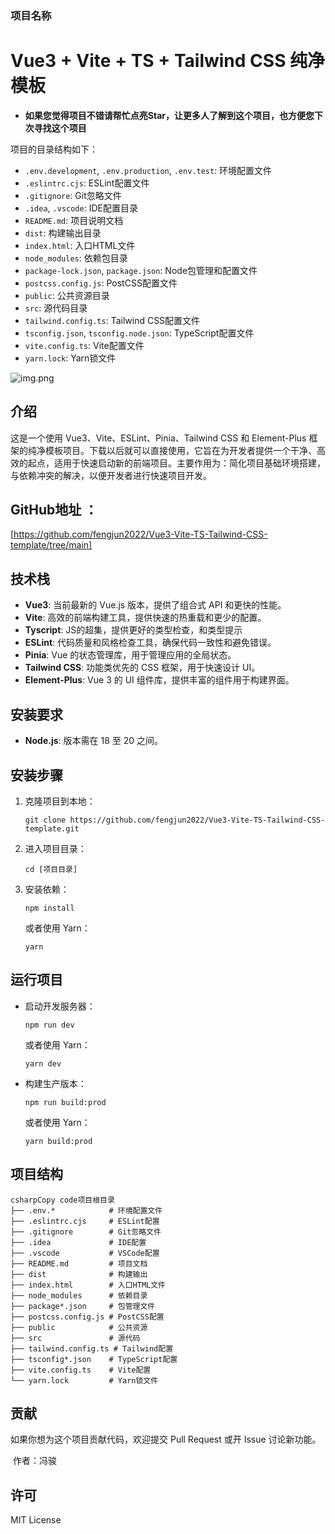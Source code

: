



### 项目名称

# Vue3 + Vite + TS + Tailwind CSS 纯净模板

- **如果您觉得项目不错请帮忙点亮Star，让更多人了解到这个项目，也方便您下次寻找这个项目**

项目的目录结构如下：

- `.env.development`, `.env.production`, `.env.test`: 环境配置文件
- `.eslintrc.cjs`: ESLint配置文件
- `.gitignore`: Git忽略文件
- `.idea`, `.vscode`: IDE配置目录
- `README.md`: 项目说明文档
- `dist`: 构建输出目录
- `index.html`: 入口HTML文件
- `node_modules`: 依赖包目录
- `package-lock.json`, `package.json`: Node包管理和配置文件
- `postcss.config.js`: PostCSS配置文件
- `public`: 公共资源目录
- `src`: 源代码目录
- `tailwind.config.ts`: Tailwind CSS配置文件
- `tsconfig.json`, `tsconfig.node.json`: TypeScript配置文件
- `vite.config.ts`: Vite配置文件
- `yarn.lock`: Yarn锁文件

![img.png](img.png)

## 介绍

这是一个使用 Vue3、Vite、ESLint、Pinia、Tailwind CSS 和 Element-Plus 框架的纯净模板项目。下载以后就可以直接使用，它旨在为开发者提供一个干净、高效的起点，适用于快速启动新的前端项目。主要作用为：简化项目基础环境搭建，与依赖冲突的解决，以便开发者进行快速项目开发。


## GitHub地址 ：
[https://github.com/fengjun2022/Vue3-Vite-TS-Tailwind-CSS-template/tree/main]

## 技术栈

- **Vue3**: 当前最新的 Vue.js 版本，提供了组合式 API 和更快的性能。
- **Vite**: 高效的前端构建工具，提供快速的热重载和更少的配置。
- **Tyscript**: JS的超集，提供更好的类型检查，和类型提示
- **ESLint**: 代码质量和风格检查工具，确保代码一致性和避免错误。
- **Pinia**: Vue 的状态管理库，用于管理应用的全局状态。
- **Tailwind CSS**: 功能类优先的 CSS 框架，用于快速设计 UI。
- **Element-Plus**: Vue 3 的 UI 组件库，提供丰富的组件用于构建界面。

## 安装要求

- **Node.js**: 版本需在 18 至 20 之间。

## 安装步骤

1. 克隆项目到本地：

   ```
   git clone https://github.com/fengjun2022/Vue3-Vite-TS-Tailwind-CSS-template.git
   ```

2. 进入项目目录：

   ```
   cd [项目目录]
   ```

3. 安装依赖：

   ```
   npm install
   ```

   或者使用 Yarn：

   ```
   yarn
   ```

## 运行项目

- 启动开发服务器：

  ```
  npm run dev
  ```

  或者使用 Yarn：

  ```
  yarn dev
  ```

- 构建生产版本：

  ```
  npm run build:prod
  ```

  或者使用 Yarn：

  ```
  yarn build:prod
  ```

## 项目结构

```
csharpCopy code项目根目录
├── .env.*            # 环境配置文件
├── .eslintrc.cjs     # ESLint配置
├── .gitignore        # Git忽略文件
├── .idea             # IDE配置
├── .vscode           # VSCode配置
├── README.md         # 项目文档
├── dist              # 构建输出
├── index.html        # 入口HTML文件
├── node_modules      # 依赖目录
├── package*.json     # 包管理文件
├── postcss.config.js # PostCSS配置
├── public            # 公共资源
├── src               # 源代码
├── tailwind.config.ts # Tailwind配置
├── tsconfig*.json    # TypeScript配置
├── vite.config.ts    # Vite配置
└── yarn.lock         # Yarn锁文件
```

## 贡献

如果你想为这个项目贡献代码，欢迎提交 Pull Request 或开 Issue 讨论新功能。

​                                                           作者：冯骏

## 许可

MIT License           
